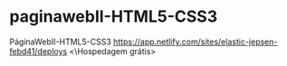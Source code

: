 # paginawebII-HTML5-CSS3
PáginaWebII-HTML5-CSS3
https://app.netlify.com/sites/elastic-jepsen-febd41/deploys <\Hospedagem grátis>
